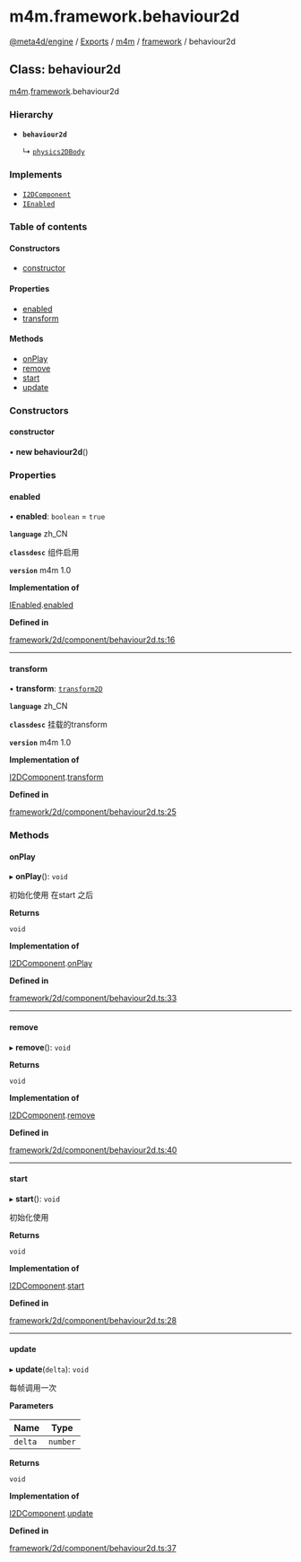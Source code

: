 # m4m.framework.behaviour2d

[@meta4d/engine](../) / [Exports](../modules/) / [m4m](../modules/m4m.md) / [framework](../modules/m4m.framework.md) / behaviour2d

## Class: behaviour2d

[m4m](../modules/m4m.md).[framework](../modules/m4m.framework.md).behaviour2d

### Hierarchy

*   **`behaviour2d`**

    ↳ [`physics2DBody`](m4m.framework.physics2DBody.md)

### Implements

* [`I2DComponent`](../interfaces/m4m.framework.I2DComponent.md)
* [`IEnabled`](../interfaces/m4m.framework.IEnabled.md)

### Table of contents

#### Constructors

* [constructor](m4m.framework.behaviour2d.md#constructor)

#### Properties

* [enabled](m4m.framework.behaviour2d.md#enabled)
* [transform](m4m.framework.behaviour2d.md#transform)

#### Methods

* [onPlay](m4m.framework.behaviour2d.md#onplay)
* [remove](m4m.framework.behaviour2d.md#remove)
* [start](m4m.framework.behaviour2d.md#start)
* [update](m4m.framework.behaviour2d.md#update)

### Constructors

#### constructor

• **new behaviour2d**()

### Properties

#### enabled

• **enabled**: `boolean` = `true`

**`language`** zh\_CN

**`classdesc`** 组件启用

**`version`** m4m 1.0

**Implementation of**

[IEnabled](../interfaces/m4m.framework.IEnabled.md).[enabled](../interfaces/m4m.framework.IEnabled.md#enabled)

**Defined in**

[framework/2d/component/behaviour2d.ts:16](https://github.com/meta4d-me/meta4d-engine/blob/cf6bfe6/src/framework/2d/component/behaviour2d.ts#L16)

***

#### transform

• **transform**: [`transform2D`](m4m.framework.transform2D.md)

**`language`** zh\_CN

**`classdesc`** 挂载的transform

**`version`** m4m 1.0

**Implementation of**

[I2DComponent](../interfaces/m4m.framework.I2DComponent.md).[transform](../interfaces/m4m.framework.I2DComponent.md#transform)

**Defined in**

[framework/2d/component/behaviour2d.ts:25](https://github.com/meta4d-me/meta4d-engine/blob/cf6bfe6/src/framework/2d/component/behaviour2d.ts#L25)

### Methods

#### onPlay

▸ **onPlay**(): `void`

初始化使用 在start 之后

**Returns**

`void`

**Implementation of**

[I2DComponent](../interfaces/m4m.framework.I2DComponent.md).[onPlay](../interfaces/m4m.framework.I2DComponent.md#onplay)

**Defined in**

[framework/2d/component/behaviour2d.ts:33](https://github.com/meta4d-me/meta4d-engine/blob/cf6bfe6/src/framework/2d/component/behaviour2d.ts#L33)

***

#### remove

▸ **remove**(): `void`

**Returns**

`void`

**Implementation of**

[I2DComponent](../interfaces/m4m.framework.I2DComponent.md).[remove](../interfaces/m4m.framework.I2DComponent.md#remove)

**Defined in**

[framework/2d/component/behaviour2d.ts:40](https://github.com/meta4d-me/meta4d-engine/blob/cf6bfe6/src/framework/2d/component/behaviour2d.ts#L40)

***

#### start

▸ **start**(): `void`

初始化使用

**Returns**

`void`

**Implementation of**

[I2DComponent](../interfaces/m4m.framework.I2DComponent.md).[start](../interfaces/m4m.framework.I2DComponent.md#start)

**Defined in**

[framework/2d/component/behaviour2d.ts:28](https://github.com/meta4d-me/meta4d-engine/blob/cf6bfe6/src/framework/2d/component/behaviour2d.ts#L28)

***

#### update

▸ **update**(`delta`): `void`

每帧调用一次

**Parameters**

| Name    | Type     |
| ------- | -------- |
| `delta` | `number` |

**Returns**

`void`

**Implementation of**

[I2DComponent](../interfaces/m4m.framework.I2DComponent.md).[update](../interfaces/m4m.framework.I2DComponent.md#update)

**Defined in**

[framework/2d/component/behaviour2d.ts:37](https://github.com/meta4d-me/meta4d-engine/blob/cf6bfe6/src/framework/2d/component/behaviour2d.ts#L37)
